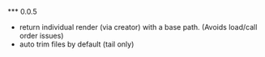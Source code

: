 *** 0.0.5
- return individual render (via creator) with a base path. (Avoids load/call order issues)
- auto trim files by default (tail only)
